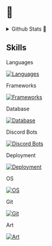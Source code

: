 # 🍓

<details>
  <summary>Github Stats 👾</summary>
  <br>
  <a href="https://github.com/anuraghazra/github-readme-stats">
    <img align="center" src="https://github-readme-stats.vercel.app/api/top-langs/?username=Develya&layout=pie&theme=tokyonight" />
  </a>
</details>

## Skills
Languages

[![Languages](https://skillicons.dev/icons?i=js,java,py,cs)](https://skillicons.dev)

Frameworks

[![Frameworks](https://skillicons.dev/icons?i=nodejs,spring,react,redux,bootstrap)](https://skillicons.dev)

Database

[![Database](https://skillicons.dev/icons?i=mongodb,mysql,sqlite)](https://skillicons.dev)

Discord Bots

[![Discord Bots](https://skillicons.dev/icons?i=discordjs)](https://skillicons.dev)

Deployment

[![Deployment](https://skillicons.dev/icons?i=docker,kubernetes)](https://skillicons.dev)

OS

[![OS](https://skillicons.dev/icons?i=linux,bash,raspberrypi)](https://skillicons.dev)

Git

[![Git](https://skillicons.dev/icons?i=git,github,githubactions,gitlab)](https://skillicons.dev)

Art

[![Art](https://skillicons.dev/icons?i=ableton,ps)](https://skillicons.dev)
